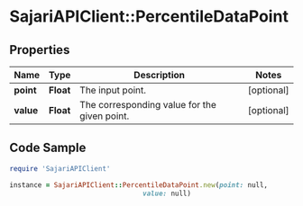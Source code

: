 # SajariAPIClient::PercentileDataPoint

## Properties

Name | Type | Description | Notes
------------ | ------------- | ------------- | -------------
**point** | **Float** | The input point. | [optional] 
**value** | **Float** | The corresponding value for the given point. | [optional] 

## Code Sample

```ruby
require 'SajariAPIClient'

instance = SajariAPIClient::PercentileDataPoint.new(point: null,
                                 value: null)
```


